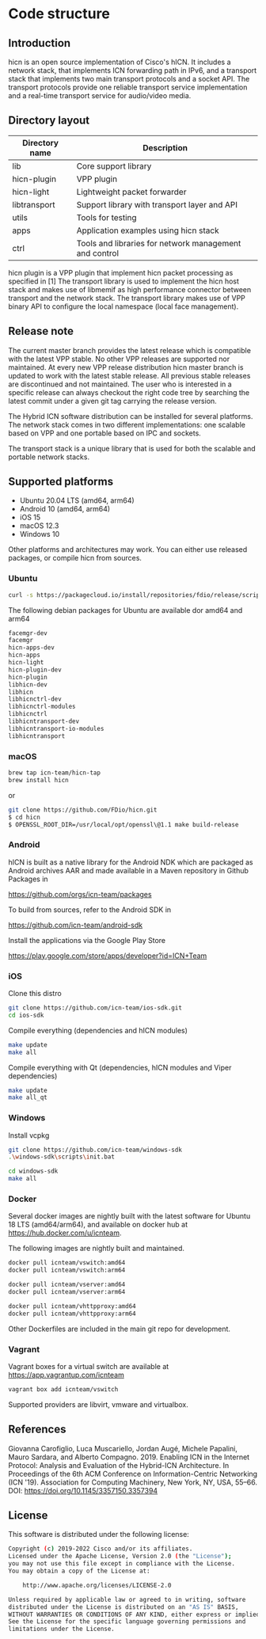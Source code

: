 # Code structure

## Introduction

hicn is an open source implementation of Cisco's hICN. It includes a network
stack, that implements ICN forwarding path in IPv6, and a transport stack that
implements two main transport protocols and a socket API. The transport
protocols provide one reliable transport service implementation and a real-time
transport service for audio/video media.

## Directory layout


| Directory name | Description                                               |
| -------------- | --------------------------------------------------------- |
| lib            | Core support library                                      |
| hicn-plugin    | VPP plugin                                                |
| hicn-light     | Lightweight packet forwarder                              |
| libtransport   | Support library with transport layer and API              |
| utils          | Tools for testing                                         |
| apps           | Application examples using hicn stack                     |
| ctrl           | Tools and libraries for network management and control    |

hicn plugin is a VPP plugin that implement hicn packet processing as specified
in [1] The transport library is used to implement the hicn host stack and makes
use of libmemif as high performance connector between transport and the network
stack. The transport library makes use of VPP binary API to configure the local
namespace (local face management).

## Release note

The current master branch provides the latest release which is compatible with
the latest VPP stable. No other VPP releases are supported nor maintained. At
every new VPP release distribution hicn master branch is updated to work with
the latest stable release. All previous stable releases are discontinued and not
maintained. The user who is interested in a specific release can always checkout
the right code tree by searching the latest commit under a given git tag
carrying the release version.

The Hybrid ICN software distribution can be installed for several platforms. The
network stack comes in two different implementations: one scalable based on VPP
and one portable based on IPC and sockets.

The transport stack is a unique library that is used for both the scalable and
portable network stacks.

## Supported platforms

- Ubuntu 20.04 LTS (amd64, arm64)
- Android 10 (amd64, arm64)
- iOS 15
- macOS 12.3
- Windows 10

Other platforms and architectures may work.
You can either use released packages, or compile hicn from sources.

### Ubuntu

```bash
curl -s https://packagecloud.io/install/repositories/fdio/release/script.deb.sh | sudo bash
```

The following debian packages for Ubuntu are available dor amd64 and arm64

```bash
facemgr-dev
facemgr
hicn-apps-dev
hicn-apps
hicn-light
hicn-plugin-dev
hicn-plugin
libhicn-dev
libhicn
libhicnctrl-dev
libhicnctrl-modules
libhicnctrl
libhicntransport-dev
libhicntransport-io-modules
libhicntransport
```

### macOS

```bash
brew tap icn-team/hicn-tap
brew install hicn
```

or

```bash
git clone https://github.com/FDio/hicn.git
$ cd hicn
$ OPENSSL_ROOT_DIR=/usr/local/opt/openssl\@1.1 make build-release
```

### Android
hICN is built as a native library for the Android NDK which are packaged
as Android archives AAR and made available in a Maven repository in
Github Packages in

<https://github.com/orgs/icn-team/packages>

To build from sources, refer to the Android SDK in

<https://github.com/icn-team/android-sdk>

Install the applications via the Google Play Store

<https://play.google.com/store/apps/developer?id=ICN+Team>

### iOS

Clone this distro

```bash
git clone https://github.com/icn-team/ios-sdk.git
cd ios-sdk
```
Compile everything (dependencies and hICN modules)

```bash
make update
make all
```
Compile everything with Qt (dependencies, hICN modules and Viper dependencies)

```bash
make update
make all_qt
```

### Windows

Install vcpkg

```bash
git clone https://github.com/icn-team/windows-sdk
.\windows-sdk\scripts\init.bat
```


```bash
cd windows-sdk
make all
```

### Docker

Several docker images are nightly built with the latest software  for Ubuntu 18
LTS (amd64/arm64), and available on docker hub at
<https://hub.docker.com/u/icnteam>.

The following images are nightly built and maintained.

```bash
docker pull icnteam/vswitch:amd64
docker pull icnteam/vswitch:arm64

docker pull icnteam/vserver:amd64
docker pull icnteam/vserver:arm64

docker pull icnteam/vhttpproxy:amd64
docker pull icnteam/vhttpproxy:arm64
```

Other Dockerfiles are included in the main git repo for development.

### Vagrant

Vagrant boxes for a virtual switch are available at
<https://app.vagrantup.com/icnteam>

```bash
vagrant box add icnteam/vswitch
```

Supported providers are libvirt, vmware and virtualbox.

## References

Giovanna Carofiglio, Luca Muscariello, Jordan Augé, Michele Papalini, Mauro
Sardara, and Alberto Compagno. 2019. Enabling ICN in the Internet Protocol:
Analysis and Evaluation of the Hybrid-ICN Architecture. In Proceedings of the
6th ACM Conference on Information-Centric Networking (ICN '19). Association for
Computing Machinery, New York, NY, USA, 55–66.
DOI: https://doi.org/10.1145/3357150.3357394

## License

This software is distributed under the following license:

```bash
Copyright (c) 2019-2022 Cisco and/or its affiliates.
Licensed under the Apache License, Version 2.0 (the "License");
you may not use this file except in compliance with the License.
You may obtain a copy of the License at:

    http://www.apache.org/licenses/LICENSE-2.0

Unless required by applicable law or agreed to in writing, software
distributed under the License is distributed on an "AS IS" BASIS,
WITHOUT WARRANTIES OR CONDITIONS OF ANY KIND, either express or implied.
See the License for the specific language governing permissions and
limitations under the License.
```
